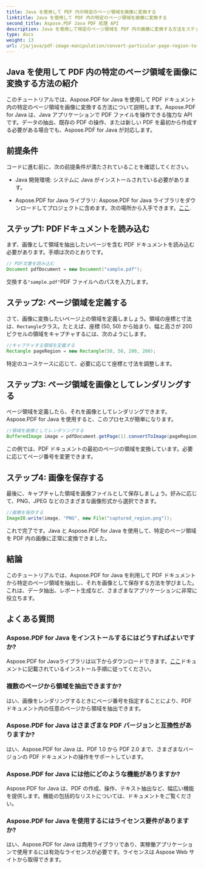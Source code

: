 ```yaml
---
title: Java を使用して PDF 内の特定のページ領域を画像に変換する
linktitle: Java を使用して PDF 内の特定のページ領域を画像に変換する
second_title: Aspose.PDF Java PDF 処理 API
description: Java を使用して特定のページ領域を PDF 内の画像に変換する方法をステップバイステップのガイドで学習します。Aspose.PDF for Java の強力な PDF 操作機能について学びます。
type: docs
weight: 13
url: /ja/java/pdf-image-manipulation/convert-particular-page-region-to-image-in-pdf-using-java/
---
```


## Java を使用して PDF 内の特定のページ領域を画像に変換する方法の紹介

このチュートリアルでは、Aspose.PDF for Java を使用して PDF ドキュメント内の特定のページ領域を画像に変換する方法について説明します。Aspose.PDF for Java は、Java アプリケーションで PDF ファイルを操作できる強力な API です。データの抽出、既存の PDF の操作、または新しい PDF を最初から作成する必要がある場合でも、Aspose.PDF for Java が対応します。

## 前提条件

コードに進む前に、次の前提条件が満たされていることを確認してください。

- Java 開発環境: システムに Java がインストールされている必要があります。

- Aspose.PDF for Java ライブラリ: Aspose.PDF for Java ライブラリをダウンロードしてプロジェクトに含めます。次の場所から入手できます。[ここ](https://releases.aspose.com/pdf/java/).

## ステップ1: PDFドキュメントを読み込む

まず、画像として領域を抽出したいページを含む PDF ドキュメントを読み込む必要があります。手順は次のとおりです。

```java
// PDF文書を読み込む
Document pdfDocument = new Document("sample.pdf");
```

交換する`"sample.pdf"`PDF ファイルへのパスを入力します。

## ステップ2: ページ領域を定義する

さて、画像に変換したいページ上の領域を定義しましょう。領域の座標と寸法は、`Rectangle`クラス。たとえば、座標 (50, 50) から始まり、幅と高さが 200 ピクセルの領域をキャプチャするには、次のようにします。

```java
//キャプチャする領域を定義する
Rectangle pageRegion = new Rectangle(50, 50, 200, 200);
```

特定のユースケースに応じて、必要に応じて座標と寸法を調整します。

## ステップ3: ページ領域を画像としてレンダリングする

ページ領域を定義したら、それを画像としてレンダリングできます。Aspose.PDF for Java を使用すると、このプロセスが簡単になります。

```java
//領域を画像としてレンダリングする
BufferedImage image = pdfDocument.getPage(1).convertToImage(pageRegion);
```

この例では、PDF ドキュメントの最初のページの領域を変換しています。必要に応じてページ番号を変更できます。

## ステップ4: 画像を保存する

最後に、キャプチャした領域を画像ファイルとして保存しましょう。好みに応じて、PNG、JPEG などのさまざまな画像形式から選択できます。

```java
//画像を保存する
ImageIO.write(image, "PNG", new File("captured_region.png"));
```

これで完了です。Java と Aspose.PDF for Java を使用して、特定のページ領域を PDF 内の画像に正常に変換できました。

## 結論

このチュートリアルでは、Aspose.PDF for Java を利用して PDF ドキュメントから特定のページ領域を抽出し、それを画像として保存する方法を学びました。これは、データ抽出、レポート生成など、さまざまなアプリケーションに非常に役立ちます。

## よくある質問

### Aspose.PDF for Java をインストールするにはどうすればよいですか?

 Aspose.PDF for Javaライブラリは以下からダウンロードできます。[ここ](https://releases.aspose.com/pdf/java/)ドキュメントに記載されているインストール手順に従ってください。

### 複数のページから領域を抽出できますか?

はい、画像をレンダリングするときにページ番号を指定することにより、PDF ドキュメント内の任意のページから領域を抽出できます。

### Aspose.PDF for Java はさまざまな PDF バージョンと互換性がありますか?

はい、Aspose.PDF for Java は、PDF 1.0 から PDF 2.0 まで、さまざまなバージョンの PDF ドキュメントの操作をサポートしています。

### Aspose.PDF for Java には他にどのような機能がありますか?

Aspose.PDF for Java は、PDF の作成、操作、テキスト抽出など、幅広い機能を提供します。機能の包括的なリストについては、ドキュメントをご覧ください。

### Aspose.PDF for Java を使用するにはライセンス要件がありますか?

はい、Aspose.PDF for Java は商用ライブラリであり、実稼働アプリケーションで使用するには有効なライセンスが必要です。ライセンスは Aspose Web サイトから取得できます。